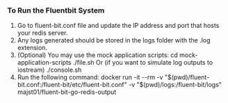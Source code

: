 ### To Run the Fluentbit System
1) Go to fluent-bit.conf file and update the IP address and port that hosts your redis server.
2) Any logs generated should be stored in the logs folder with the .log extension.
3) (Optional) You may use the mock application scripts:
    cd mock-application-scripts
    ./file.sh
    Or (if you want to simulate log outputs to iostream)
    ./console.sh
4) Run the following command:
    docker run -it --rm   -v "$(pwd)/fluent-bit.conf:/fluent-bit/etc/fluent-bit.conf"   -v "$(pwd)/logs:/fluent-bit/logs"   majst01/fluent-bit-go-redis-output